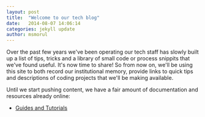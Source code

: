 ```yaml
---
layout: post
title:  "Welcome to our tech blog"
date:   2014-08-07 14:06:14
categories: jekyll update
author: msmorul
---
```

Over the past few years we've been operating our tech staff has slowly built up a list of tips, tricks and a library of small code or process snippits that we've found useful. It's now time to share! So from now on, we'll be using this site to both
record our institutional memory, provide links to quick tips and descriptions of coding projects that we'll be making available.

Until we start pushing content, we have a fair amount of documentation and resources already online:

* [Guides and Tutorials](https://collab.sesync.org/sites/support)

[jekyll-gh]: https://github.com/jekyll/jekyll
[jekyll]:    http://jekyllrb.com
